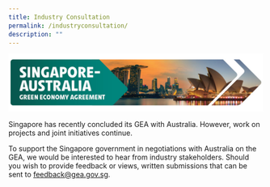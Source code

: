 ```yaml
---
title: Industry Consultation
permalink: /industryconsultation/
description: ""
---
```

![](/images/GEA%20banner.jpeg)

Singapore has recently concluded its GEA with Australia. However, work on projects and joint initiatives continue. 

To support the Singapore government in negotiations with Australia on the GEA, we would be interested to hear from industry stakeholders. Should you wish to provide feedback or views, written submissions that can be sent to [feedback@gea.gov.sg](feedback@gea.gov.sg).